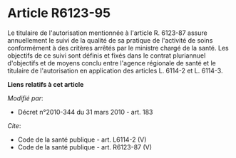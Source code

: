 # Article R6123-95

Le titulaire de l'autorisation mentionnée à l'article R. 6123-87 assure annuellement le suivi de la qualité de sa pratique de
l'activité de soins conformément à des critères arrêtés par le ministre chargé de la santé. Les objectifs de ce suivi sont
définis et fixés dans le contrat pluriannuel d'objectifs et de moyens conclu entre l'agence régionale de santé et le
titulaire de l'autorisation en application des articles L. 6114-2 et L. 6114-3.

**Liens relatifs à cet article**

_Modifié par_:

  - Décret n°2010-344 du 31 mars 2010 - art. 183

_Cite_:

  - Code de la santé publique - art. L6114-2 (V)
  - Code de la santé publique - art. R6123-87 (V)
